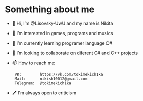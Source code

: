 # Something about me
- 👋 Hi, I’m @Lisovsky-UwU and my name is Nikita
- 👀 I’m interested in games, programs and musics
- 🌱 I’m currently learning programer language C#
- 💞️ I’m looking to collaborate on diferent C# and C++ projects
- 📫 How to reach me:

       VK:        https://vk.com/tokimekich1ka    
       Mail:      nikish10012@gmail.com
       Telegram:  @tokimekich1ka
       
- 🖊️ I'm always open to criticism

<!---
Lisovsky-UwU/Lisovsky-UwU is a ✨ special ✨ repository because its `README.md` (this file) appears on your GitHub profile.
You can click the Preview link to take a look at your changes.
--->
